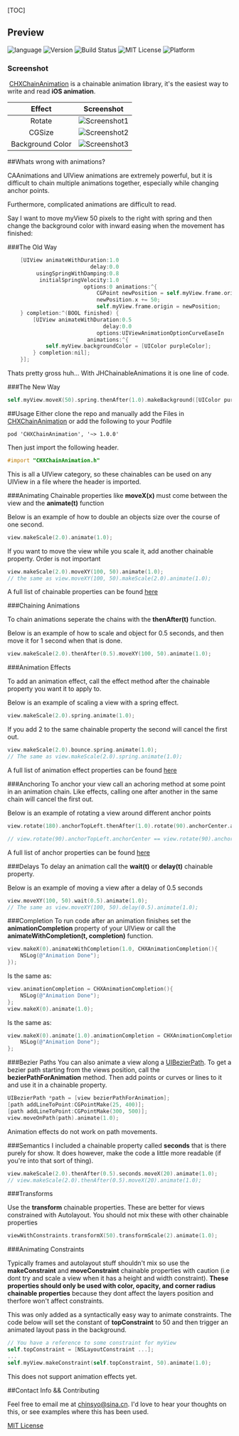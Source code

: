 

[TOC]

## Preview



![language](https://img.shields.io/badge/Language-Objective--C-8E44AD.svg)
![Version](https://img.shields.io/badge/Pod-%20v1.0.0%20-96281B.svg)
![Build Status](https://img.shields.io/badge/build-passing-brightgreen.svg)
![MIT License](https://img.shields.io/github/license/mashape/apistatus.svg)
![Platform](https://img.shields.io/badge/platform-%20iOS%20-lightgrey.svg)

### Screenshot

​	[CHXChainAnimation](./) is a chainable animation library, it's the easiest way to write and read **iOS animation**.

|      Effect      |                Screenshot                |
| :--------------: | :--------------------------------------: |
|      Rotate      | ![Screenshot1](./Screenshot/Screenshot1.gif) |
|      CGSize      | ![Screenshot2](./Screenshot/Screenshot2.gif) |
| Background Color | ![Screenshot3](./Screenshot/Screenshot3.gif) |



##Whats wrong with animations?

CAAnimations and UIView animations are extremely powerful, but it is difficult to chain multiple animations together, especially while changing anchor points. 

Furthermore, complicated animations are difficult to read. 

Say I want to move myView 50 pixels to the right with spring and then change the background color with inward easing when the movement has finished:

###The Old Way

```objective-c
    [UIView animateWithDuration:1.0
                          delay:0.0
         usingSpringWithDamping:0.8
          initialSpringVelocity:1.0
                        options:0 animations:^{
                            CGPoint newPosition = self.myView.frame.origin;
                            newPosition.x += 50;
                            self.myView.frame.origin = newPosition;
    } completion:^(BOOL finished) {
        [UIView animateWithDuration:0.5
                              delay:0.0
                            options:UIViewAnimationOptionCurveEaseIn
                         animations:^{
            self.myView.backgroundColor = [UIColor purpleColor];
        } completion:nil];
    }];
```

Thats pretty gross huh... With JHChainableAnimations it is one line of code. 

###The New Way 

```objective-c
self.myView.moveX(50).spring.thenAfter(1.0).makeBackground([UIColor purpleColor]).easeIn.animate(0.5);
```
##Usage
Either clone the repo and manually add the Files in [CHXChainAnimation](./CHXChainAnimation) or add the following to your Podfile

```
pod 'CHXChainAnimation', '~> 1.0.0'
```
Then just import the following header.

```objective-c
#import "CHXChainAnimation.h"
```

This is all a UIView category, so these chainables can be used on any UIView in a file where the header is imported.

###Animating
Chainable properties like **moveX(x)** must come between the view and the **animate(t)** function

Below is an example of how to double an objects size over the course of one second. 

```objective-c
view.makeScale(2.0).animate(1.0);
```

If you want to move the view while you scale it, add another chainable property. Order is not important

```objective-c
view.makeScale(2.0).moveXY(100, 50).animate(1.0);
// the same as view.moveXY(100, 50).makeScale(2.0).animate(1.0);
```

A full list of chainable properties can be found [here](#chainables)

###Chaining Animations

To chain animations seperate the chains with the **thenAfter(t)** function.

Below is an example of how to scale and object for 0.5 seconds, and then move it for 1 second when that is done.

```objective-c
view.makeScale(2.0).thenAfter(0.5).moveXY(100, 50).animate(1.0);
```
###Animation Effects

To add an animation effect, call the effect method after the chainable property you want it to apply to.

Below is an example of scaling a view with a spring effect.

```objective-c
view.makeScale(2.0).spring.animate(1.0);
```

If you add 2 to the same chainable property the second will cancel the first out. 

```objective-c
view.makeScale(2.0).bounce.spring.animate(1.0);
// The same as view.makeScale(2.0).spring.animate(1.0);
```

A full list of animation effect properties can be found [here](#effects)

###Anchoring
To anchor your view call an achoring method at some point in an animation chain. Like effects, calling one after another in the same chain will cancel the first out. 

Below is an example of rotating a view around different anchor points

```objective-c
view.rotate(180).anchorTopLeft.thenAfter(1.0).rotate(90).anchorCenter.animate(1.0);

// view.rotate(90).anchorTopLeft.anchorCenter == view.rotate(90).anchorCenter
```

A full list of anchor properties can be found [here](#anchors)

###Delays
To delay an animation call the **wait(t)** or **delay(t)** chainable property.

Below is an example of moving a view after a delay of 0.5 seconds

```objective-c
view.moveXY(100, 50).wait(0.5).animate(1.0);
// The same as view.moveXY(100, 50).delay(0.5).animate(1.0);
```
###Completion
To run code after an animation finishes set the **animationCompletion** property of your UIView or call the **animateWithCompletion(t, completion)** function.

```objective-c
view.makeX(0).animateWithCompletion(1.0, CHXAnimationCompletion(){
	NSLog(@"Animation Done");
});
```

Is the same as: 

```objective-c
view.animationCompletion = CHXAnimationCompletion(){
	NSLog(@"Animation Done");
};
view.makeX(0).animate(1.0);
```

Is the same as:

```objective-c
view.makeX(0).animate(1.0).animationCompletion = CHXAnimationCompletion(){
	NSLog(@"Animation Done");
};
```

###Bezier Paths
You can also animate a view along a [UIBezierPath](https://developer.apple.com/library/ios/documentation/2DDrawing/Conceptual/DrawingPrintingiOS/BezierPaths/BezierPaths.html). To get a bezier path starting from the views position, call the **bezierPathForAnimation** method. Then add points or curves or lines to it and use it in a chainable property.

```objective-c
UIBezierPath *path = [view bezierPathForAnimation];
[path addLineToPoint:CGPointMake(25, 400)];
[path addLineToPoint:CGPointMake(300, 500)];
view.moveOnPath(path).animate(1.0);
```
Animation effects do not work on path movements.

###Semantics
I included a chainable property called **seconds** that is there purely for show. It does however, make the code a little more readable (if you're into that sort of thing).

```objective-c
view.makeScale(2.0).thenAfter(0.5).seconds.moveX(20).animate(1.0);
// view.makeScale(2.0).thenAfter(0.5).moveX(20).animate(1.0);
```

###Transforms

Use the **transform** chainable properties. These are better for views constrained with Autolayout. You should not mix these with other chainable properties 

```objective-c
viewWithConstraints.transformX(50).transformScale(2).animate(1.0);
```

###Animating Constraints

Typically frames and autolayout stuff shouldn't mix so use the **makeConstraint** and **moveConstraint** chainable properties with caution (i.e dont try and scale a view when it has a height and width constraint). **These properties should only be used with color, opacity, and corner radius chainable properties** because they dont affect the layers position and therfore won't affect constraints. 

This was only added as a syntactically easy way to animate constraints. The code below will set the constant of **topConstraint** to 50 and then trigger an animated layout pass in the background. 

```objective-c
// You have a reference to some constraint for myView
self.topConstraint = [NSLayoutConstraint ...];
...
self.myView.makeConstraint(self.topConstraint, 50).animate(1.0);
```
This does not support animation effects yet. 

##Contact Info && Contributing

Feel free to email me at [chinsyo@sina.cn](mailto:chinsyo@sina.cn?subject=CHXChainAnimation). I'd love to hear your thoughts on this, or see examples where this has been used.

[MIT License](./LICENSE)